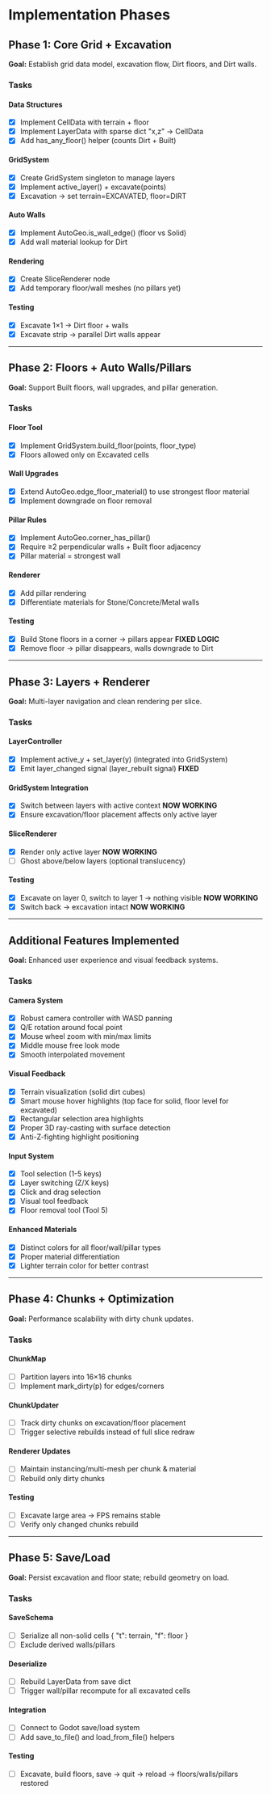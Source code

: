 # Implementation Phases

## Phase 1: Core Grid + Excavation

**Goal:** Establish grid data model, excavation flow, Dirt floors, and Dirt walls.

### Tasks

#### Data Structures
- [x] Implement CellData with terrain + floor
- [x] Implement LayerData with sparse dict "x,z" → CellData
- [x] Add has_any_floor() helper (counts Dirt + Built)

#### GridSystem
- [x] Create GridSystem singleton to manage layers
- [x] Implement active_layer() + excavate(points)
- [x] Excavation → set terrain=EXCAVATED, floor=DIRT

#### Auto Walls
- [x] Implement AutoGeo.is_wall_edge() (floor vs Solid)
- [x] Add wall material lookup for Dirt

#### Rendering
- [x] Create SliceRenderer node
- [x] Add temporary floor/wall meshes (no pillars yet)

#### Testing
- [x] Excavate 1×1 → Dirt floor + walls
- [x] Excavate strip → parallel Dirt walls appear

---

## Phase 2: Floors + Auto Walls/Pillars

**Goal:** Support Built floors, wall upgrades, and pillar generation.

### Tasks

#### Floor Tool
- [x] Implement GridSystem.build_floor(points, floor_type)
- [x] Floors allowed only on Excavated cells

#### Wall Upgrades
- [x] Extend AutoGeo.edge_floor_material() to use strongest floor material
- [x] Implement downgrade on floor removal

#### Pillar Rules
- [x] Implement AutoGeo.corner_has_pillar()
- [x] Require ≥2 perpendicular walls + Built floor adjacency
- [x] Pillar material = strongest wall

#### Renderer
- [x] Add pillar rendering
- [x] Differentiate materials for Stone/Concrete/Metal walls

#### Testing
- [x] Build Stone floors in a corner → pillars appear **FIXED LOGIC**
- [x] Remove floor → pillar disappears, walls downgrade to Dirt

---

## Phase 3: Layers + Renderer

**Goal:** Multi-layer navigation and clean rendering per slice.

### Tasks

#### LayerController
- [x] Implement active_y + set_layer(y) (integrated into GridSystem)
- [x] Emit layer_changed signal (layer_rebuilt signal) **FIXED**

#### GridSystem Integration
- [x] Switch between layers with active context **NOW WORKING**
- [x] Ensure excavation/floor placement affects only active layer

#### SliceRenderer
- [x] Render only active layer **NOW WORKING**
- [ ] Ghost above/below layers (optional translucency)

#### Testing
- [x] Excavate on layer 0, switch to layer 1 → nothing visible **NOW WORKING**
- [x] Switch back → excavation intact **NOW WORKING**

---

## Additional Features Implemented

**Goal:** Enhanced user experience and visual feedback systems.

### Tasks

#### Camera System
- [x] Robust camera controller with WASD panning
- [x] Q/E rotation around focal point
- [x] Mouse wheel zoom with min/max limits
- [x] Middle mouse free look mode
- [x] Smooth interpolated movement

#### Visual Feedback
- [x] Terrain visualization (solid dirt cubes)
- [x] Smart mouse hover highlights (top face for solid, floor level for excavated)
- [x] Rectangular selection area highlights
- [x] Proper 3D ray-casting with surface detection
- [x] Anti-Z-fighting highlight positioning

#### Input System
- [x] Tool selection (1-5 keys)
- [x] Layer switching (Z/X keys)
- [x] Click and drag selection
- [x] Visual tool feedback
- [x] Floor removal tool (Tool 5)

#### Enhanced Materials
- [x] Distinct colors for all floor/wall/pillar types
- [x] Proper material differentiation
- [x] Lighter terrain color for better contrast

---

## Phase 4: Chunks + Optimization

**Goal:** Performance scalability with dirty chunk updates.

### Tasks

#### ChunkMap
- [ ] Partition layers into 16×16 chunks
- [ ] Implement mark_dirty(p) for edges/corners

#### ChunkUpdater
- [ ] Track dirty chunks on excavation/floor placement
- [ ] Trigger selective rebuilds instead of full slice redraw

#### Renderer Updates
- [ ] Maintain instancing/multi-mesh per chunk & material
- [ ] Rebuild only dirty chunks

#### Testing
- [ ] Excavate large area → FPS remains stable
- [ ] Verify only changed chunks rebuild

---

## Phase 5: Save/Load

**Goal:** Persist excavation and floor state; rebuild geometry on load.

### Tasks

#### SaveSchema
- [ ] Serialize all non-solid cells { "t": terrain, "f": floor }
- [ ] Exclude derived walls/pillars

#### Deserialize
- [ ] Rebuild LayerData from save dict
- [ ] Trigger wall/pillar recompute for all excavated cells

#### Integration
- [ ] Connect to Godot save/load system
- [ ] Add save_to_file() and load_from_file() helpers

#### Testing
- [ ] Excavate, build floors, save → quit → reload → floors/walls/pillars restored